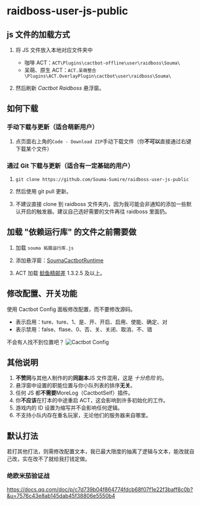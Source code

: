 # raidboss-user-js-public

## js 文件的加载方式

1. 将 JS 文件放入本地对应文件夹中

   - 咖啡 ACT：`ACT\Plugins\cactbot-offline\user\raidboss\Souma\`
   - 呆萌、原生 ACT：`ACT.呆萌整合\Plugins\ACT.OverlayPlugin\cactbot\user\raidboss\Souma\`

1. 然后刷新 _Cactbot Raidboss_ 悬浮窗。

## 如何下载

### 手动下载与更新（适合萌新用户）

1. 点页面右上角的`Code - Download ZIP`手动下载文件（你**不可以**直接通过右键下载某个文件）

### 通过 Git 下载与更新（适合有一定基础的用户）

1. `git clone https://github.com/Souma-Sumire/raidboss-user-js-public`

1. 然后使用 git pull 更新。

1. 不建议直接 clone 到 raidboss 文件夹内，因为我可能会非通知的添加一些默认开启的触发器。建议自己选好需要的文件再往 raidboss 里面扔。

## 加载 "依赖运行库" 的文件之前需要做

1. 加载 `souma 拓展运行库.js`

1. 添加悬浮窗：[SoumaCactbotRuntime](https://souma.diemoe.net/ff14-overlay-vite/#/cactbotRuntime)

1. ACT 加载 [鲶鱼精邮差](https://github.com/Natsukage/PostNamazu/releases) 1.3.2.5 及以上。

## 修改配置、开关功能

使用 Cactbot Config 面板修改配置，而不要修改源码。

- 表示启用：ture、ture、1、是、开、开启、启用、使能、确定、对
- 表示禁用：false、flase、0、否、关、关闭、取消、不、错

不会有人找不到位置吧？
![Cactbot Config](https://raw.fastgit.org/quisquous/cactbot/main/screenshots/config_panel.png)

## 其他说明

1. **不赞同**与其他人制作的的**同副本**JS 文件混用，这是 _十分危险_ 的。
1. 悬浮窗中设置的职能位置与你小队列表的排序**无关**。
1. 任何 JS 都**不需要**MoreLog（CactbotSelf）插件。
1. 你**不应该**在打本的中途重启 ACT，这会影响到许多初始化的工作。
1. 游戏内的 ID 设置为缩写并不会影响任何逻辑。
1. 不支持小队内存在重名玩家，无论他们的服务器来自哪里。

## 默认打法

若打其他打法，则需修改配置文本，我已最大限度的抽离了逻辑与文本，能改就自己改，实在改不了就给我打钱定做。

### 绝欧米茄验证战

https://docs.qq.com/doc/p/c7d739b04f864774fdcb68f07f1e22f3baff8c0b?&u=7576c43e8ab145dab45f38806e5550b4
